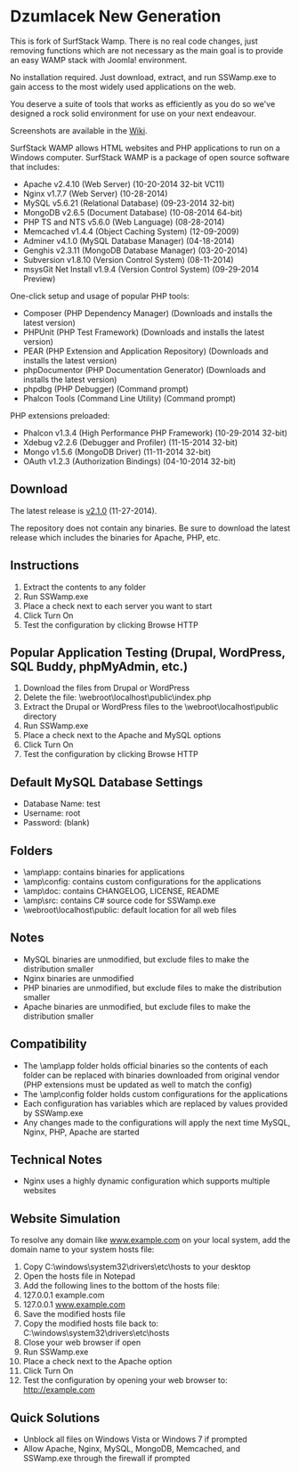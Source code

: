 Dzumlacek New Generation
==============
This is fork of SurfStack Wamp. There is no real code changes, just removing functions which are not necessary as the main goal is to provide an easy WAMP stack with Joomla! environment.

No installation required. Just download, extract, and run SSWamp.exe to gain
access to the most widely used applications on the web.

You deserve a suite of tools that works as efficiently as you do so we've
designed a rock solid environment for use on your next endeavour.

Screenshots are available in the [Wiki](https://github.com/josephspurrier/surfstack-wamp/wiki/SurfStack-WAMP-Screenshots).

SurfStack WAMP allows HTML websites and PHP applications to run on a Windows
computer. SurfStack WAMP is a package of open source software that includes:
- Apache v2.4.10 (Web Server) (10-20-2014 32-bit VC11)
- Nginx v1.7.7 (Web Server) (10-28-2014)
- MySQL v5.6.21 (Relational Database) (09-23-2014 32-bit)
- MongoDB v2.6.5 (Document Database) (10-08-2014 64-bit)
- PHP TS and NTS v5.6.0 (Web Language) (08-28-2014)
- Memcached v1.4.4 (Object Caching System) (12-09-2009)
- Adminer v4.1.0 (MySQL Database Manager) (04-18-2014)
- Genghis v2.3.11 (MongoDB Database Manager) (03-20-2014)
- Subversion v1.8.10 (Version Control System) (08-11-2014) 
- msysGit Net Install v1.9.4 (Version Control System) (09-29-2014 Preview)

One-click setup and usage of popular PHP tools:
- Composer (PHP Dependency Manager) (Downloads and installs the latest version)
- PHPUnit (PHP Test Framework) (Downloads and installs the latest version)
- PEAR (PHP Extension and Application Repository) (Downloads and installs the latest version)
- phpDocumentor (PHP Documentation Generator) (Downloads and installs the latest version)
- phpdbg (PHP Debugger) (Command prompt)
- Phalcon Tools (Command Line Utility) (Command prompt)

PHP extensions preloaded:
- Phalcon v1.3.4 (High Performance PHP Framework) (10-29-2014 32-bit)
- Xdebug v2.2.6 (Debugger and Profiler) (11-15-2014 32-bit)
- Mongo v1.5.6 (MongoDB Driver) (11-11-2014 32-bit)
- OAuth v1.2.3 (Authorization Bindings) (04-10-2014 32-bit)

Download
------------
The latest release is [v2.1.0](https://github.com/josephspurrier/surfstack-wamp/releases/tag/2.1.0) (11-27-2014).

The repository does not contain any binaries. Be sure to download the latest
release which includes the binaries for Apache, PHP, etc.

Instructions
------------
1. Extract the contents to any folder
2. Run SSWamp.exe
3. Place a check next to each server you want to start
4. Click Turn On
5. Test the configuration by clicking Browse HTTP

Popular Application Testing (Drupal, WordPress, SQL Buddy, phpMyAdmin, etc.)
----------------------------------------------------------------------------
1. Download the files from Drupal or WordPress
2. Delete the file: \webroot\localhost\public\index.php
3. Extract the Drupal or WordPress files to the \webroot\localhost\public directory
4. Run SSWamp.exe
5. Place a check next to the Apache and MySQL options
6. Click Turn On
7. Test the configuration by clicking Browse HTTP

Default MySQL Database Settings
-------------------------------
- Database Name: test
- Username: root
- Password: (blank)

Folders
-------
- \amp\app: contains binaries for applications
- \amp\config: contains custom configurations for the applications
- \amp\doc: contains CHANGELOG, LICENSE, README
- \amp\src: contains C# source code for SSWamp.exe
- \webroot\localhost\public: default location for all web files 

Notes
-----
- MySQL binaries are unmodified, but exclude files to make the distribution smaller
- Nginx binaries are unmodified
- PHP binaries are unmodified, but exclude files to make the distribution smaller
- Apache binaries are unmodified, but exclude files to make the distribution smaller

Compatibility
-------------
- The \amp\app folder holds official binaries so the contents of each folder
can be replaced with binaries downloaded from original vendor (PHP extensions
must be updated as well to match the config)
- The \amp\config folder holds custom configurations for the applications
- Each configuration has variables which are replaced by values provided by
SSWamp.exe
- Any changes made to the configurations will apply the next time MySQL, Nginx,
PHP, Apache are started

Technical Notes
---------------
- Nginx uses a highly dynamic configuration which supports multiple websites

Website Simulation
------------------
To resolve any domain like www.example.com on your local system, add the domain
name to your system hosts file:

1. Copy C:\windows\system32\drivers\etc\hosts to your desktop
2. Open the hosts file in Notepad
3. Add the following lines to the bottom of the hosts file:
4. 127.0.0.1  example.com
5. 127.0.0.1  www.example.com
6. Save the modified hosts file
7. Copy the modified hosts file back to: C:\windows\system32\drivers\etc\hosts
8. Close your web browser if open
9. Run SSWamp.exe
10. Place a check next to the Apache option
11. Click Turn On
12. Test the configuration by opening your web browser to: http://example.com

Quick Solutions
---------------
- Unblock all files on Windows Vista or Windows 7 if prompted
- Allow Apache, Nginx, MySQL, MongoDB, Memcached, and SSWamp.exe through the
firewall if prompted
